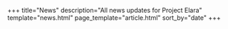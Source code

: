 +++
title="News"
description="All news updates for Project Elara"
template="news.html"
page_template="article.html"
sort_by="date"
+++
